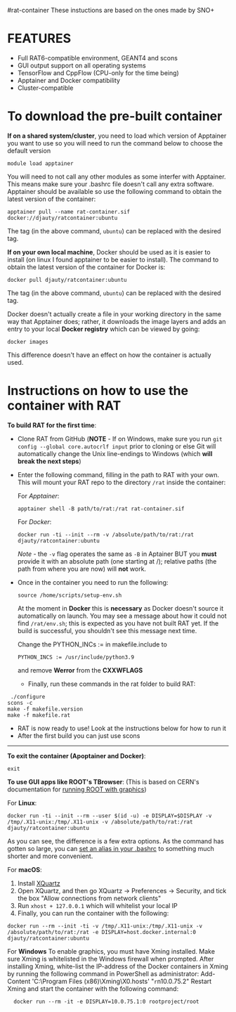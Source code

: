 #rat-container
These instuctions are based on the ones made by SNO+

# FEATURES
- Full RAT6-compatible environment, GEANT4 and scons
- GUI output support on all operating systems
- TensorFlow and CppFlow (CPU-only for the time being)
- Apptainer and Docker compatibility
- Cluster-compatible

# To download the pre-built container
**If on a shared system/cluster**, you need to load which version of Apptainer you want to use so you
will need to run the command below to choose the default version
```
module load apptainer
```
You will need to not call any other modules as some interfer with Apptainer. This means make sure your 
.bashrc file doesn't call any extra software. Apptainer should be available so use the following command 
to obtain the latest version of the container:
```
apptainer pull --name rat-container.sif docker://djauty/ratcontainer:ubuntu
```
The tag (in the above command, `ubuntu`) can be replaced with the desired tag.


**If on your own local machine**, Docker should be used as it is easier to install (on linux I found apptainer to be easier to install).
The command to obtain the latest version of the container for Docker is:
```
docker pull djauty/ratcontainer:ubuntu
```
The tag (in the above command, `ubuntu`) can be replaced with the desired tag.

Docker doesn't actually create a file in your working directory in the same way that Apptainer does; rather, it
downloads the image layers and adds an entry to your local **Docker registry** which can be viewed by going:
```
docker images
```
This difference doesn't have an effect on how the container is actually used.

# Instructions on how to use the container with RAT

**To build RAT for the first time**:
- Clone RAT from GitHub (**NOTE** - If on Windows, make sure you run `git config --global core.autocrlf input` prior to
  cloning or else Git will automatically change the Unix line-endings to Windows (which **will break the next steps**)
- Enter the following command, filling in the path to RAT with your own.
  This will mount your RAT repo to the directory `/rat` inside the container:

  For *Apptainer*:
  ```
  apptainer shell -B path/to/rat:/rat rat-container.sif
  ```
  For *Docker*:
  ```
  docker run -ti --init --rm -v /absolute/path/to/rat:/rat djauty/ratcontainer:ubuntu
  ```
  *Note* - the `-v` flag operates the same as `-B` in Aptainer BUT you **must** provide it with an absolute path (one starting at /);
  relative paths (the path from where you are now) will **not** work.

- Once in the container you need to run the following:
  ```
  source /home/scripts/setup-env.sh
  ```
  At the moment in **Docker** this is **necessary** as Docker doesn't source it automatically on launch.
  You may see a message about how it could not find `/rat/env.sh`; this is expected as you have not built RAT yet.
  If the build is successful, you shouldn't see this message next time.

  Change the PYTHON_INCs := in makefile.include to 
  ```
  PYTHON_INCS := /usr/include/python3.9
  ```
  and remove **Werror** from the **CXXWFLAGS**

  - Finally, run these commands in the rat folder to build RAT:
 
 ```
  ./configure
 scons -c
 make -f makefile.version
 make -f makefile.rat
 ```
- RAT is now ready to use! Look at the instructions below for how to run it
- After the first build you can just use scons

***
**To exit the container (Apoptainer and Docker)**:
```
exit
```



**To use GUI apps like ROOT's TBrowser**:
(This is based on CERN's documentation for [running ROOT with graphics](https://hub.docker.com/r/rootproject/root-ubuntu16/))

 For **Linux**:
  ```
  docker run -ti --init --rm --user $(id -u) -e DISPLAY=$DISPLAY -v /tmp/.X11-unix:/tmp/.X11-unix -v /absolute/path/to/rat:/rat djauty/ratcontainer:ubuntu
  ```
  As you can see, the difference is a few extra options. As the command has gotten so large, you can [set an alias in your .bashrc](https://askubuntu.com/a/17538) to something much shorter and more convenient.


 For **macOS**:

  1. Install [XQuartz](https://www.xquartz.org/)
  2. Open XQuartz, and then go XQuartz -> Preferences -> Security, and tick the box "Allow connections from network clients"
  3. Run `xhost + 127.0.0.1` which will whitelist your local IP
  4. Finally, you can run the container with the following:
  ```
  docker run --rm --init -ti -v /tmp/.X11-unix:/tmp/.X11-unix -v /absolute/path/to/rat:/rat -e DISPLAY=host.docker.internal:0 djauty/ratcontainer:ubuntu
  ```
  
  For **Windows**
  To enable graphics, you must have Xming⁠ installed. Make sure Xming is whitelisted in the Windows firewall when prompted. After installing Xming, white-list the IP-address of the Docker containers in Xming by running the following command in PowerShell as administrator: Add-Content 'C:\Program Files (x86)\Xming\X0.hosts' "`r`n10.0.75.2" Restart Xming and start the container with the following command:
```
  docker run --rm -it -e DISPLAY=10.0.75.1:0 rootproject/root
```
